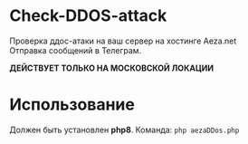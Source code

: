 # Check-DDOS-attack
Проверка ддос-атаки на ваш сервер на хостинге Aeza.net<br>
Отправка сообщений в Телеграм.

**ДЕЙСТВУЕТ ТОЛЬКО НА МОСКОВСКОЙ ЛОКАЦИИ**

# Использование
Должен быть установлен **php8**. Команда:
`php aezaDDos.php`
